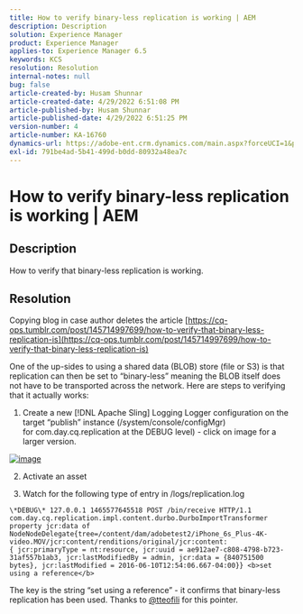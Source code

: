 ```yaml
---
title: How to verify binary-less replication is working | AEM
description: Description
solution: Experience Manager
product: Experience Manager
applies-to: Experience Manager 6.5
keywords: KCS
resolution: Resolution
internal-notes: null
bug: false
article-created-by: Husam Shunnar
article-created-date: 4/29/2022 6:51:08 PM
article-published-by: Husam Shunnar
article-published-date: 4/29/2022 6:51:25 PM
version-number: 4
article-number: KA-16760
dynamics-url: https://adobe-ent.crm.dynamics.com/main.aspx?forceUCI=1&pagetype=entityrecord&etn=knowledgearticle&id=41005553-edc7-ec11-a7b6-0022480a1d64
exl-id: 791be4ad-5b41-499d-b0dd-80932a48ea7c
---
```

# How to verify binary-less replication is working | AEM

## Description


How to verify that binary-less replication is working.


## Resolution


Copying blog in case author deletes the article [https://cq-ops.tumblr.com/post/145714997699/how-to-verify-that-binary-less-replication-is](https://cq-ops.tumblr.com/post/145714997699/how-to-verify-that-binary-less-replication-is)

One of the up-sides to using a shared data (BLOB) store (file or S3) is that replication can then be set to “binary-less” meaning the BLOB itself does not have to be transported across the network. Here are steps to verifying that it actually works:

1) Create a new [!DNL Apache Sling] Logging Logger configuration on the target “publish” instance (/system/console/configMgr) for com.day.cq.replication at the DEBUG level) - click on image for a larger version.


[![image](https://64.media.tumblr.com/7399cc8fc96a1bb17456e9aff2af2999/tumblr_inline_p9j3kgHl8K1r414c2_500.png)](https://href.li/?http://jayan.kandathil.ca/CQ-OPS/aem62/LoggingLogger-Replication.png)


2) Activate an asset

3) Watch for the following type of entry in /logs/replication.log

```
\*DEBUG\* 127.0.0.1 1465577645518 POST /bin/receive HTTP/1.1 
com.day.cq.replication.impl.content.durbo.DurboImportTransformer property jcr:data of 
NodeNodeDelegate{tree=/content/dam/adobetest2/iPhone_6s_Plus-4K-video.MOV/jcr:content/renditions/original/jcr:content:
{ jcr:primaryType = nt:resource, jcr:uuid = ae912ae7-c808-4798-b723-31af557b1ab3, jcr:lastModifiedBy = admin, jcr:data = {840751500 bytes}, jcr:lastModified = 2016-06-10T12:54:06.667-04:00}} <b>set using a reference</b>
```

The key is the string “set using a reference” - it confirms that binary-less replication has been used. Thanks to [@tteofili](https://twitter.com/tteofili) for this pointer.
